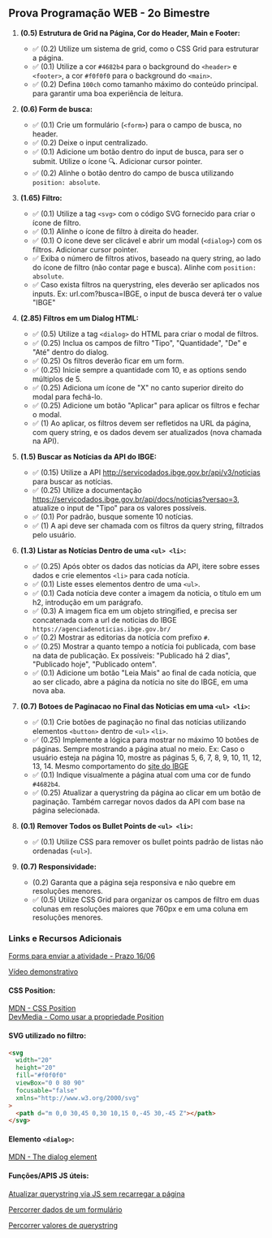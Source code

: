 ## Prova Programação WEB - 2o Bimestre

1. **(0.5) Estrutura de Grid na Página, Cor do Header, Main e Footer:**

    - ✅ (0.2) Utilize um sistema de grid, como o CSS Grid para estruturar a página.
    - ✅ (0.1) Utilize a cor `#4682b4` para o background do `<header>` e `<footer>`, a cor `#f0f0f0` para o background do `<main>`.
    - ✅ (0.2) Defina `100ch` como tamanho máximo do conteúdo principal. para garantir uma boa experiência de leitura.

2. **(0.6) Form de busca:**

    - ✅ (0.1) Crie um formulário (`<form>`) para o campo de busca, no header.
    - ✅ (0.2) Deixe o input centralizado.
    - ✅ (0.1) Adicione um botão dentro do input de busca, para ser o submit. Utilize o ícone 🔍. Adicionar cursor pointer.
    - ✅ (0.2) Alinhe o botão dentro do campo de busca utilizando `position: absolute`.

3. **(1.65) Filtro:**

    - ✅ (0.1) Utilize a tag `<svg>` com o código SVG fornecido para criar o ícone de filtro.
    - ✅ (0.1) Alinhe o ícone de filtro à direita do header.
    - ✅ (0.1) O ícone deve ser clicável e abrir um modal (`<dialog>`) com os filtros. Adicionar cursor pointer.
    - ✅ Exiba o número de filtros ativos, baseado na query string, ao lado do ícone de filtro (não contar page e busca). Alinhe com `position: absolute`.
    - ✅ Caso exista filtros na querystring, eles deverão ser aplicados nos inputs. Ex: url.com?busca=IBGE, o input de busca deverá ter o value "IBGE"

4. **(2.85) Filtros em um Dialog HTML:**

    - ✅ (0.5) Utilize a tag `<dialog>` do HTML para criar o modal de filtros.
    - ✅ (0.25) Inclua os campos de filtro "Tipo", "Quantidade", "De" e "Até" dentro do dialog.
    - ✅ (0.25) Os filtros deverão ficar em um form.
    - ✅ (0.25) Inicie sempre a quantidade com 10, e as options sendo múltiplos de 5.
    - ✅ (0.25) Adiciona um ícone de "X" no canto superior direito do modal para fechá-lo.
    - ✅ (0.25) Adicione um botão "Aplicar" para aplicar os filtros e fechar o modal.
    - ✅ (1) Ao aplicar, os filtros devem ser refletidos na URL da página, com query string, e os dados devem ser atualizados (nova chamada na API).

5. **(1.5) Buscar as Notícias da API do IBGE:**

    - ✅ (0.15) Utilize a API http://servicodados.ibge.gov.br/api/v3/noticias para buscar as notícias.
    - ✅ (0.25) Utilize a documentação https://servicodados.ibge.gov.br/api/docs/noticias?versao=3, atualize o input de "Tipo" para os valores possíveis.
    - ✅ (0.1) Por padrão, busque somente 10 notícias.
    - ✅ (1) A api deve ser chamada com os filtros da query string, filtrados pelo usuário.

6. **(1.3) Listar as Notícias Dentro de uma `<ul> <li>`:**

    - ✅ (0.25) Após obter os dados das notícias da API, itere sobre esses dados e crie elementos `<li>` para cada notícia.
    - ✅ (0.1) Liste esses elementos dentro de uma `<ul>`.
    - ✅ (0.1) Cada notícia deve conter a imagem da noticia, o título em um h2, introdução em um parágrafo.
    - ✅ (0.3) A imagem fica em um objeto stringified, e precisa ser concatenada com a url de noticias do IBGE `https://agenciadenoticias.ibge.gov.br/`
    - ✅ (0.2) Mostrar as editorias da notícia com prefixo `#`.
    - ✅ (0.25) Mostrar a quanto tempo a notícia foi publicada, com base na data de publicação. Ex possíveis: "Publicado há 2 dias", "Publicado hoje", "Publicado ontem".
    - ✅ (0.1) Adicione um botão "Leia Mais" ao final de cada notícia, que ao ser clicado, abre a página da notícia no site do IBGE, em uma nova aba.

7. **(0.7) Botoes de Paginacao no Final das Noticias em uma `<ul> <li>`:**

    - ✅ (0.1) Crie botões de paginação no final das notícias utilizando elementos `<button>` dentro de `<ul>` `<li>`.
    - ✅ (0.25) Implemente a lógica para mostrar no máximo 10 botões de páginas. Sempre mostrando a página atual no meio. Ex: Caso o usuário esteja na página 10, mostre as páginas 5, 6, 7, 8, 9, 10, 11, 12, 13, 14. Mesmo comportamento do [site do IBGE](https://agenciadenoticias.ibge.gov.br/agencia-noticias.html)
    - ✅ (0.1) Indique visualmente a página atual com uma cor de fundo `#4682b4`.
    - ✅ (0.25) Atualizar a querystring da página ao clicar em um botão de paginação. Também carregar novos dados da API com base na página selecionada.

8. **(0.1) Remover Todos os Bullet Points de `<ul> <li>`:**

    - ✅ (0.1) Utilize CSS para remover os bullet points padrão de listas não ordenadas (`<ul>`).

9. **(0.7) Responsividade:**

    - (0.2) Garanta que a página seja responsiva e não quebre em resoluções menores.
    - ✅ (0.5) Utilize CSS Grid para organizar os campos de filtro em duas colunas em resoluções maiores que 760px e em uma coluna em resoluções menores.

### Links e Recursos Adicionais

[Forms para enviar a atividade - Prazo 16/06](https://forms.gle/XQxcmR2uUGt2aQhB6)

[Vídeo demonstrativo](https://www.youtube.com/watch?v=KJZ2alMe1yg)

#### CSS Position:

[MDN - CSS Position](https://developer.mozilla.org/en-US/docs/Web/CSS/position)  
[DevMedia - Como usar a propriedade Position](https://www.devmedia.com.br/como-usar-a-propriedade-position-css/24451)

#### SVG utilizado no filtro:

```html
<svg
  width="20"
  height="20"
  fill="#f0f0f0"
  viewBox="0 0 80 90"
  focusable="false"
  xmlns="http://www.w3.org/2000/svg"
>
  <path d="m 0,0 30,45 0,30 10,15 0,-45 30,-45 Z"></path>
</svg>
```

#### Elemento `<dialog>`:

[MDN - The dialog element](https://developer.mozilla.org/en-US/docs/Web/HTML/Element/dialog)

#### Funções/APIS JS úteis:

[Atualizar querystring via JS sem recarregar a página](https://www.ninjadevspace.com.br/post/javascript-update-query-string-without-refreshing-page)

[Percorrer dados de um formulário](https://developer.mozilla.org/en-US/docs/Web/API/FormData/entries#examples)

[Percorrer valores de querystring](https://developer.mozilla.org/en-US/docs/Web/API/URLSearchParams/forEach#examples)